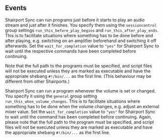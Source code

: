 ## Events
Shairport Sync can run programs just before it starts to play an audio stream and just after it finishes.
You specify them using the `sessioncontrol` group settings `run_this_before_play_begins` and `run_this_after_play_ends`.
This is to facilitate situations where something has to be done before and after playing, e.g. switching on an amplifier beforehand
and switching it off afterwards.
Set the `wait_for_completion` value to `"yes"` for Shairport Sync to wait until the respective commands have been completed before continuing.

Note that the full path to the programs must be specified, and script files will not be executed unless they are marked as executable
and have the appropriate shebang `#!/bin/...` as the first line. (This behaviour may be different from other Shairports.)

Shairport Sync can run a program whenever the volume is set or changed. You specify it using the `general` group setting `run_this_when_volume_changes`.
This is to facilitate situations where something has to be done when the volume changes, e.g. adjust an external mixer value. Set the `wait_for_completion` value to `"yes"` for Shairport Sync to wait until the command has been completed before continuing. Again, please note that the full path to the program must be specified, and script files will not be executed unless they are marked as executable and have the appropriate shebang `#!/bin/...` as the first line.
